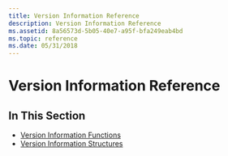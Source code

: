 ```yaml
---
title: Version Information Reference
description: Version Information Reference
ms.assetid: 8a56573d-5b05-40e7-a95f-bfa249eab4bd
ms.topic: reference
ms.date: 05/31/2018
---
```


# Version Information Reference

## In This Section

-   [Version Information Functions](version-information-functions.md)
-   [Version Information Structures](version-information-structures.md)

 

 





